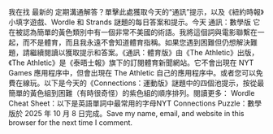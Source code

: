 我在找 最新的 定期溝通解答？單擊此處獲取今天的“通訊”提示，以及《紐約時報》小填字遊戲、Wordle 和 Strands 謎題的每日答案和提示。今天 通訊：數學版 它在被認為簡單的黃色類別中有一個非常不美國的術語。我將這個詞與電影聯繫在一起，而不是體育，而且我永遠不會知道體育指稱。如果您遇到困難但仍想解決難題，請繼續閱讀以獲取提示和答案。《通訊：體育版》由《The Athletic》出版，《The Athletic》是《泰晤士報》旗下的訂閱體育新聞網站。它不會出現在 NYT Games 應用程序中，但會出現在 The Athletic 自己的應用程序中。或者您可以免費在線玩。以下是今天的《Connections：運動版》謎題中的四個池提示，按從最簡單的黃色組到困難（有時很奇怪）的紫色組的順序排列。閱讀更多： Wordle Cheat Sheet：以下是英語單詞中最常用的字母NYT Connections Puzzle：數學版於 2025 年 10 月 8 日完成。Save my name, email, and website in this browser for the next time I comment.
